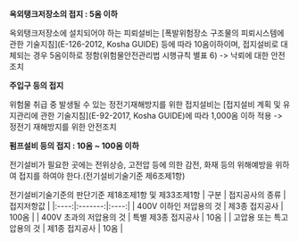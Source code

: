 **옥외탱크저장소의 접지 : 5옴 이하**

 옥외탱크저장소에 설치되어야 하는 피뢰설비는 [폭발위험장소 구조물의 피뢰시스템에 관한 기술지침](E-126-2012, Kosha GUIDE) 등에 따라 10옴이하이며, 접지설비로 대체되는 경우 5옴이하로 정함(위험물안전관리법 시행규칙 별표 6)
 -> 낙뢰에 대한 안전조치

**주입구 등의 접지**

 위험물 취급 중 발생될 수 있는 정전기재해방지를 위한 접지설비는 [접지설비 계획 및 유지관리에 관한 기술지침](E-92-2017, Kosha GUIDE)에 따라 1,000옴 이하 적용
 -> 정전기 재해방지를 위한 안전조치

 **펌프설비 등의 접지 : 10옴 ~ 100옴 이하**

  전기설비가 필요한 곳에는 전위상승, 고전압 등에 의한 감전, 화재 등의 위해예방을 위하여 접지를 하여야 한다.(전기설비기술기준 제6조제1항)

  전기설비기술기준의 판단기준
  제18조제1항 및 제33조제1항
| 구분 | 접지공사의 종류 | 접지저항값 |
|:----:|:-------:|:----:|
| 400V 이하인 저압용의 것 | 제3종 접지공사 | 100옴 |
| 400V 초과의 저압용의 것 | 특별 제3종 접지공사 | 10옴 |
| 고압용 또는 특고압용의 것 | 제1종 접지공사 | 10옴 |
